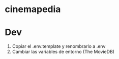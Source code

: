 # cinemapedia


# Dev

1. Copiar el .env.template y renombrarlo a .env
2. Cambiar las variables de entorno (The MovieDB)